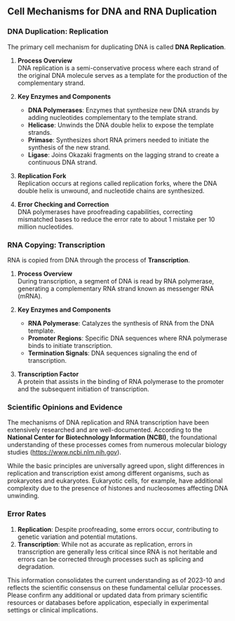 ## Cell Mechanisms for DNA and RNA Duplication

### DNA Duplication: Replication

The primary cell mechanism for duplicating DNA is called **DNA Replication**.  

1. **Process Overview**  
   DNA replication is a semi-conservative process where each strand of the original DNA molecule serves as a template for the production of the complementary strand. 

2. **Key Enzymes and Components**  
   - **DNA Polymerases**: Enzymes that synthesize new DNA strands by adding nucleotides complementary to the template strand.
   - **Helicase**: Unwinds the DNA double helix to expose the template strands.
   - **Primase**: Synthesizes short RNA primers needed to initiate the synthesis of the new strand.
   - **Ligase**: Joins Okazaki fragments on the lagging strand to create a continuous DNA strand.

3. **Replication Fork**  
   Replication occurs at regions called replication forks, where the DNA double helix is unwound, and nucleotide chains are synthesized.

4. **Error Checking and Correction**  
   DNA polymerases have proofreading capabilities, correcting mismatched bases to reduce the error rate to about 1 mistake per 10 million nucleotides.

### RNA Copying: Transcription 

RNA is copied from DNA through the process of **Transcription**. 

1. **Process Overview**  
   During transcription, a segment of DNA is read by RNA polymerase, generating a complementary RNA strand known as messenger RNA (mRNA).

2. **Key Enzymes and Components**  
   - **RNA Polymerase**: Catalyzes the synthesis of RNA from the DNA template.
   - **Promoter Regions**: Specific DNA sequences where RNA polymerase binds to initiate transcription.
   - **Termination Signals**: DNA sequences signaling the end of transcription.

3. **Transcription Factor**  
   A protein that assists in the binding of RNA polymerase to the promoter and the subsequent initiation of transcription.

### Scientific Opinions and Evidence

The mechanisms of DNA replication and RNA transcription have been extensively researched and are well-documented. According to the **National Center for Biotechnology Information (NCBI)**, the foundational understanding of these processes comes from numerous molecular biology studies (https://www.ncbi.nlm.nih.gov).

While the basic principles are universally agreed upon, slight differences in replication and transcription exist among different organisms, such as prokaryotes and eukaryotes. Eukaryotic cells, for example, have additional complexity due to the presence of histones and nucleosomes affecting DNA unwinding.

### Error Rates

1. **Replication**: Despite proofreading, some errors occur, contributing to genetic variation and potential mutations. 
2. **Transcription**: While not as accurate as replication, errors in transcription are generally less critical since RNA is not heritable and errors can be corrected through processes such as splicing and degradation. 

This information consolidates the current understanding as of 2023-10 and reflects the scientific consensus on these fundamental cellular processes. Please confirm any additional or updated data from primary scientific resources or databases before application, especially in experimental settings or clinical implications.

